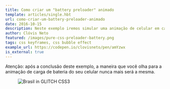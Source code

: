 ```yaml
---
title: Como criar um "battery preloader" animado
template: articles/single.hbt
url: como-criar-um-battery-preloader-animado
date: 2016-10-15
description: Neste exemplo iremos simular uma animação de celular em carga.
author: Clóvis Neto
featured: /images/pure-css-preloader-battery.png
tags: css keyframes, css bubble effect
example_url: https://codepen.io/clovisneto/pen/amYzwx
is_external: true
---
```


Atenção: após a conclusão deste exemplo, a maneira que você olha para a animação de carga de bateria do seu celular nunca mais será a mesma.

<figure class="center-txt">
	<img src="/images/css-battery-preloader.gif" alt="Brasil in GLITCH CSS3">
</figure>
